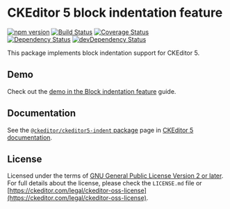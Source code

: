 CKEditor 5 block indentation feature
====================================

[![npm version](https://badge.fury.io/js/%40ckeditor%2Fckeditor5-indent.svg)](https://www.npmjs.com/package/@ckeditor/ckeditor5-indent)
[![Build Status](https://travis-ci.org/ckeditor/ckeditor5-indent.svg?branch=master)](https://travis-ci.org/ckeditor/ckeditor5-indent)
[![Coverage Status](https://coveralls.io/repos/github/ckeditor/ckeditor5-indent/badge.svg?branch=master)](https://coveralls.io/github/ckeditor/ckeditor5-indent?branch=master)
<br>
[![Dependency Status](https://david-dm.org/ckeditor/ckeditor5-indent/status.svg)](https://david-dm.org/ckeditor/ckeditor5-indent)
[![devDependency Status](https://david-dm.org/ckeditor/ckeditor5-indent/dev-status.svg)](https://david-dm.org/ckeditor/ckeditor5-indent?type=dev)

This package implements block indentation support for CKEditor 5.

## Demo

Check out the [demo in the Block indentation feature](https://ckeditor.com/docs/ckeditor5/latest/features/indent.html#demo) guide.

## Documentation

See the [`@ckeditor/ckeditor5-indent` package](https://ckeditor.com/docs/ckeditor5/latest/api/indent.html) page in [CKEditor 5 documentation](https://ckeditor.com/docs/ckeditor5/latest/).

## License

Licensed under the terms of [GNU General Public License Version 2 or later](http://www.gnu.org/licenses/gpl.html). For full details about the license, please check the `LICENSE.md` file or [https://ckeditor.com/legal/ckeditor-oss-license](https://ckeditor.com/legal/ckeditor-oss-license).
